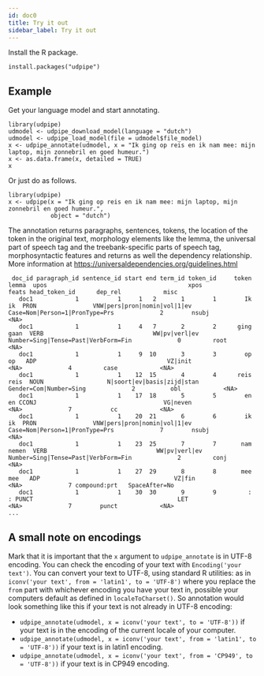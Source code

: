 ```yaml
---
id: doc0
title: Try it out
sidebar_label: Try it out
---
```


Install the R package. 

```
install.packages("udpipe")
```

## Example

Get your language model and start annotating.

```
library(udpipe)
udmodel <- udpipe_download_model(language = "dutch")
udmodel <- udpipe_load_model(file = udmodel$file_model)
x <- udpipe_annotate(udmodel, x = "Ik ging op reis en ik nam mee: mijn laptop, mijn zonnebril en goed humeur.")
x <- as.data.frame(x, detailed = TRUE)
x
```

Or just do as follows.

```
library(udpipe)
x <- udpipe(x = "Ik ging op reis en ik nam mee: mijn laptop, mijn zonnebril en goed humeur.", 
            object = "dutch")
```


The annotation returns paragraphs, sentences, tokens, the location of the token in the original text, morphology elements like the lemma, the universal part of speech tag and the treebank-specific parts of speech tag, morphosyntactic features and returns as well the dependency relationship. More information at https://universaldependencies.org/guidelines.html

```
 doc_id paragraph_id sentence_id start end term_id token_id     token     lemma  upos                                        xpos                               feats head_token_id      dep_rel            misc
   doc1            1           1     1   2       1        1        Ik        ik  PRON                VNW|pers|pron|nomin|vol|1|ev      Case=Nom|Person=1|PronType=Prs             2        nsubj            <NA>
   doc1            1           1     4   7       2        2      ging      gaan  VERB                               WW|pv|verl|ev Number=Sing|Tense=Past|VerbForm=Fin             0         root            <NA>
   doc1            1           1     9  10       3        3        op        op   ADP                                     VZ|init                                <NA>             4         case            <NA>
   doc1            1           1    12  15       4        4      reis      reis  NOUN                  N|soort|ev|basis|zijd|stan              Gender=Com|Number=Sing             2          obl            <NA>
   doc1            1           1    17  18       5        5        en        en CCONJ                                    VG|neven                                <NA>             7           cc            <NA>
   doc1            1           1    20  21       6        6        ik        ik  PRON                VNW|pers|pron|nomin|vol|1|ev      Case=Nom|Person=1|PronType=Prs             7        nsubj            <NA>
   doc1            1           1    23  25       7        7       nam     nemen  VERB                               WW|pv|verl|ev Number=Sing|Tense=Past|VerbForm=Fin             2         conj            <NA>
   doc1            1           1    27  29       8        8       mee       mee   ADP                                      VZ|fin                                <NA>             7 compound:prt   SpaceAfter=No
   doc1            1           1    30  30       9        9         :         : PUNCT                                         LET                                <NA>             7        punct            <NA>
...
```

## A small note on encodings

Mark that it is important that the `x` argument to `udpipe_annotate` is in UTF-8 encoding. 
You can check the encoding of your text with `Encoding('your text')`. You can convert your text to UTF-8, using standard R utilities: as in `iconv('your text', from = 'latin1', to = 'UTF-8')` where you replace the `from` part with whichever encoding you have your text in, possible your computers default as defined in `localeToCharset()`. So annotation would look something like this if your text is not already in UTF-8 encoding: 

- `udpipe_annotate(udmodel, x = iconv('your text', to = 'UTF-8'))` if your text is in the encoding of the current locale of your computer.
- `udpipe_annotate(udmodel, x = iconv('your text', from = 'latin1', to = 'UTF-8'))` if your text is in latin1 encoding. 
- `udpipe_annotate(udmodel, x = iconv('your text', from = 'CP949', to = 'UTF-8'))` if your text is in CP949 encoding. 
